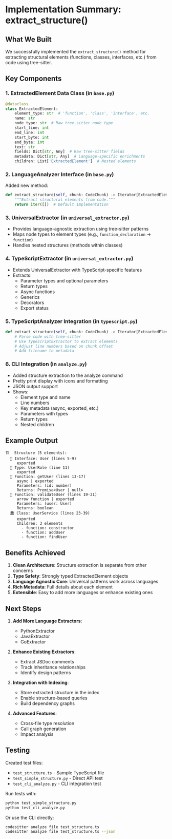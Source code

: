 # Implementation Summary: extract_structure()

## What We Built

We successfully implemented the `extract_structure()` method for extracting structural elements (functions, classes, interfaces, etc.) from code using tree-sitter.

## Key Components

### 1. **ExtractedElement Data Class** (in `base.py`)
```python
@dataclass
class ExtractedElement:
    element_type: str  # 'function', 'class', 'interface', etc.
    name: str
    node_type: str  # Raw tree-sitter node type
    start_line: int
    end_line: int
    start_byte: int
    end_byte: int
    text: str
    fields: Dict[str, Any]  # Raw tree-sitter fields
    metadata: Dict[str, Any]  # Language-specific enrichments
    children: List['ExtractedElement']  # Nested elements
```

### 2. **LanguageAnalyzer Interface** (in `base.py`)
Added new method:
```python
def extract_structure(self, chunk: CodeChunk) -> Iterator[ExtractedElement]:
    """Extract structural elements from code."""
    return iter([])  # Default implementation
```

### 3. **UniversalExtractor** (in `universal_extractor.py`)
- Provides language-agnostic extraction using tree-sitter patterns
- Maps node types to element types (e.g., `function_declaration` → `function`)
- Handles nested structures (methods within classes)

### 4. **TypeScriptExtractor** (in `universal_extractor.py`)
- Extends UniversalExtractor with TypeScript-specific features
- Extracts:
  - Parameter types and optional parameters
  - Return types
  - Async functions
  - Generics
  - Decorators
  - Export status

### 5. **TypeScriptAnalyzer Integration** (in `typescript.py`)
```python
def extract_structure(self, chunk: CodeChunk) -> Iterator[ExtractedElement]:
    # Parse code with tree-sitter
    # Use TypeScriptExtractor to extract elements
    # Adjust line numbers based on chunk offset
    # Add filename to metadata
```

### 6. **CLI Integration** (in `analyze.py`)
- Added structure extraction to the analyze command
- Pretty print display with icons and formatting
- JSON output support
- Shows:
  - Element type and name
  - Line numbers
  - Key metadata (async, exported, etc.)
  - Parameters with types
  - Return types
  - Nested children

## Example Output

```
🏗️  Structure (5 elements):
  📘 Interface: User (lines 5-9)
     exported
  📐 Type: UserRole (line 11)
     exported
  🔧 Function: getUser (lines 13-17)
     async | exported
     Parameters: (id: number)
     Returns: Promise<User | null>
  🔧 Function: validateUser (lines 19-21)
     arrow function | exported
     Parameters: (user: User)
     Returns: boolean
  🏛️ Class: UserService (lines 23-39)
     exported
     Children: 3 elements
       - function: constructor
       - function: addUser
       - function: findUser
```

## Benefits Achieved

1. **Clean Architecture**: Structure extraction is separate from other concerns
2. **Type Safety**: Strongly typed ExtractedElement objects
3. **Language Agnostic Core**: Universal patterns work across languages
4. **Rich Metadata**: Full details about each element
5. **Extensible**: Easy to add more languages or enhance existing ones

## Next Steps

1. **Add More Language Extractors**:
   - PythonExtractor
   - JavaExtractor
   - GoExtractor

2. **Enhance Existing Extractors**:
   - Extract JSDoc comments
   - Track inheritance relationships
   - Identify design patterns

3. **Integration with Indexing**:
   - Store extracted structure in the index
   - Enable structure-based queries
   - Build dependency graphs

4. **Advanced Features**:
   - Cross-file type resolution
   - Call graph generation
   - Impact analysis

## Testing

Created test files:
- `test_structure.ts` - Sample TypeScript file
- `test_simple_structure.py` - Direct API test
- `test_cli_analyze.py` - CLI integration test

Run tests with:
```bash
python test_simple_structure.py
python test_cli_analyze.py
```

Or use the CLI directly:
```bash
codesitter analyze file test_structure.ts
codesitter analyze file test_structure.ts --json
```
